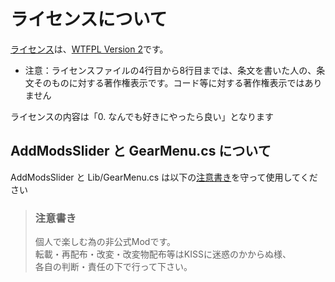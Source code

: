 # ライセンスについて

[ライセンス](LICENSE)は、[WTFPL Version 2](http://www.wtfpl.net/about/)です。

 - 注意：ライセンスファイルの4行目から8行目までは、条文を書いた人の、条文そのものに対する著作権表示です。コード等に対する著作権表示ではありません

ライセンスの内容は「0. なんでも好きにやったら良い」となります


## AddModsSlider と GearMenu.cs について

AddModsSlider と Lib/GearMenu.cs は以下の[注意書き](https://github.com/CM3D2-01/CM3D2.AddModsSlider.Plugin#%E6%B3%A8%E6%84%8F%E6%9B%B8%E3%81%8D)を守って使用してください

> ### 注意書き
>
> 個人で楽しむ為の非公式Modです。<br/>
> 転載・再配布・改変・改変物配布等はKISSに迷惑のかからぬ様、<br/>
> 各自の判断・責任の下で行って下さい。
